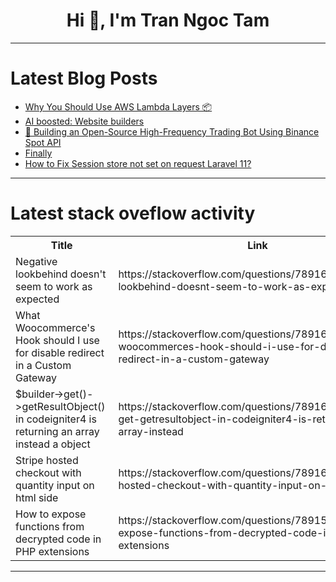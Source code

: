 <h1 align="center">Hi 👋, I'm Tran Ngoc Tam</h1>

---

# Latest Blog Posts 
<!-- BLOG-POST-LIST:START -->
- [Why You Should Use AWS Lambda Layers 📦](https://dev.to/aws-heroes/why-you-should-use-aws-lambda-layers-1cke)
- [AI boosted: Website builders](https://dev.to/rutrus/ai-boosted-website-builders-4gma)
- [🚀 Building an Open-Source High-Frequency Trading Bot Using Binance Spot API](https://dev.to/avitakiyar/building-an-open-source-high-frequency-trading-bot-using-binance-spot-api-4jci)
- [Finally](https://dev.to/mustafacam/finally-akg)
- [How to Fix Session store not set on request Laravel 11?](https://dev.to/abdulwahidkahar/how-to-fix-session-store-not-set-on-request-laravel-11-2d4p)
<!-- BLOG-POST-LIST:END -->

---

# Latest stack oveflow activity
<table>
  <tr><th>Title</th><th>Link</th></tr>
  <!-- STACKOVERFLOW:START --><tr><td>Negative lookbehind doesn&#39;t seem to work as expected</td><td>https://stackoverflow.com/questions/78916396/negative-lookbehind-doesnt-seem-to-work-as-expected</td></tr><tr><td>What Woocommerce&#39;s Hook should I use for disable redirect in a Custom Gateway</td><td>https://stackoverflow.com/questions/78916324/what-woocommerces-hook-should-i-use-for-disable-redirect-in-a-custom-gateway</td></tr><tr><td>$builder-&gt;get&lpar;&rpar;-&gt;getResultObject&lpar;&rpar; in codeigniter4 is returning an array instead a object</td><td>https://stackoverflow.com/questions/78916188/builder-get-getresultobject-in-codeigniter4-is-returning-an-array-instead</td></tr><tr><td>Stripe hosted checkout with quantity input on html side</td><td>https://stackoverflow.com/questions/78916065/stripe-hosted-checkout-with-quantity-input-on-html-side</td></tr><tr><td>How to expose functions from decrypted code in PHP extensions</td><td>https://stackoverflow.com/questions/78915968/how-to-expose-functions-from-decrypted-code-in-php-extensions</td></tr><!-- STACKOVERFLOW:END -->
</table>

---


